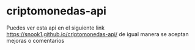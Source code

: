 # criptomonedas-api
Puedes ver esta api en el siguiente link https://snook1.github.io/criptomonedas-api/ 
de igual manera se aceptan mejoras o comentarios 
